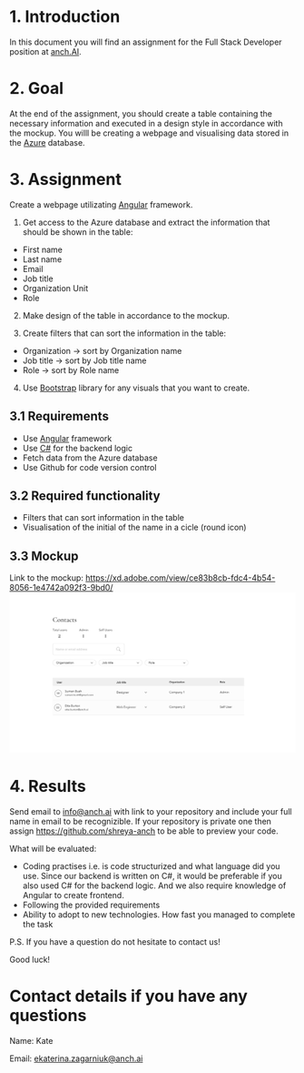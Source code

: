 # 1. Introduction
In this document you will find an assignment for the Full Stack Developer position at [anch.AI](https://anch.ai/).
# 2. Goal
At the end of the assignment, you should create a table containing the necessary information and executed in a design style in accordance with the mockup. You willl be creating a webpage and visualising data stored in the [Azure](https://azure.microsoft.com/) database.
# 3. Assignment
Create a webpage utilizating [Angular](https://angular.io/) framework.

1. Get access to the Azure database and extract the information that should be shown in the table:
- First name
- Last name 
- Email
- Job title
- Organization Unit
- Role

2. Make design of the table in accordance to the mockup.

3. Create filters that can sort the information in the table:
- Organization -> sort by Organization name
- Job title -> sort by Job title name
- Role -> sort by Role name

4. Use [Bootstrap](https://getbootstrap.com/) library for any visuals that you want to create.
## 3.1 Requirements
- Use [Angular](https://angular.io/) framework
- Use [C#](https://docs.microsoft.com/) for the backend logic
- Fetch data from the Azure database
- Use Github for code version control
## 3.2 Required functionality
- Filters that can sort information in the table
- Visualisation of the initial of the name in a cicle (round icon)
## 3.3 Mockup
Link to the mockup: https://xd.adobe.com/view/ce83b8cb-fdc4-4b54-8056-1e4742a092f3-9bd0/
![](https://github.com/shreya-anch/Fullstack_assignment/blob/main/Contacts%20mockup.png)
# 4. Results
Send email to info@anch.ai with link to your repository and include your full name in email to be recognizible. If your repository is private one then assign https://github.com/shreya-anch to be able to preview your code.

What will be evaluated:

- Coding practises i.e. is code structurized and what language did you use. Since our backend is written on C#, it would be preferable if you also used C# for the backend logic. And we also require knowledge of Angular to create frontend.
- Following the provided requirements
- Ability to adopt to new technologies. How fast you managed to complete the task

P.S. If you have a question do not hesitate to contact us!

Good luck!

# Contact details if you have any questions
Name: Kate

Email: ekaterina.zagarniuk@anch.ai
